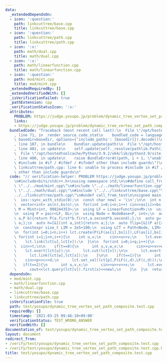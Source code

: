 ```yaml
---
data:
  _extendedDependsOn:
  - icon: ':question:'
    path: linkcuttree/base.cpp
    title: linkcuttree/base.cpp
  - icon: ':question:'
    path: linkcuttree/path.cpp
    title: linkcuttree/path.cpp
  - icon: ':x:'
    path: math/dual.cpp
    title: math/dual.cpp
  - icon: ':x:'
    path: math/linearfunction.cpp
    title: math/linearfunction.cpp
  - icon: ':question:'
    path: mod/mint.cpp
    title: mod/mint.cpp
  _extendedRequiredBy: []
  _extendedVerifiedWith: []
  _isVerificationFailed: true
  _pathExtension: cpp
  _verificationStatusIcon: ':x:'
  attributes:
    PROBLEM: https://judge.yosupo.jp/problem/dynamic_tree_vertex_set_path_composite
    links:
    - https://judge.yosupo.jp/problem/dynamic_tree_vertex_set_path_composite
  bundledCode: "Traceback (most recent call last):\n  File \"/opt/hostedtoolcache/Python/3.9.2/x64/lib/python3.9/site-packages/onlinejudge_verify/documentation/build.py\"\
    , line 71, in _render_source_code_stat\n    bundled_code = language.bundle(stat.path,\
    \ basedir=basedir, options={'include_paths': [basedir]}).decode()\n  File \"/opt/hostedtoolcache/Python/3.9.2/x64/lib/python3.9/site-packages/onlinejudge_verify/languages/cplusplus.py\"\
    , line 187, in bundle\n    bundler.update(path)\n  File \"/opt/hostedtoolcache/Python/3.9.2/x64/lib/python3.9/site-packages/onlinejudge_verify/languages/cplusplus_bundle.py\"\
    , line 401, in update\n    self.update(self._resolve(pathlib.Path(included), included_from=path))\n\
    \  File \"/opt/hostedtoolcache/Python/3.9.2/x64/lib/python3.9/site-packages/onlinejudge_verify/languages/cplusplus_bundle.py\"\
    , line 400, in update\n    raise BundleErrorAt(path, i + 1, \"unable to process\
    \ #include in #if / #ifdef / #ifndef other than include guards\")\nonlinejudge_verify.languages.cplusplus_bundle.BundleErrorAt:\
    \ linkcuttree/path.cpp: line 6: unable to process #include in #if / #ifdef / #ifndef\
    \ other than include guards\n"
  code: "// verification-helper: PROBLEM https://judge.yosupo.jp/problem/dynamic_tree_vertex_set_path_composite\n\
    \n#include<bits/stdc++.h>\nusing namespace std;\n\n#define call_from_test\n#include\
    \ \"../../mod/mint.cpp\"\n#include \"../../math/linearfunction.cpp\"\n#include\
    \ \"../../math/dual.cpp\"\n#include \"../../linkcuttree/base.cpp\"\n#include \"\
    ../../linkcuttree/path.cpp\"\n#undef call_from_test\n\nsigned main(){\n  cin.tie(0);\n\
    \  ios::sync_with_stdio(0);\n  const char newl = '\\n';\n\n  int n,q;\n  cin>>n>>q;\n\
    \  vector<int> as(n),bs(n);\n  for(int i=0;i<n;i++) cin>>as[i]>>bs[i];\n\n  using\
    \ M = Mint<int, 998244353>;\n  using LF = LinearFunction<M>;\n  using DL = Dual<LF>;\n\
    \n  using P = pair<LF, DL>;\n  using Node = NodeBase<P, int>;\n  auto f=[&](P\
    \ a,P b){return P(a.first*b.first,a.second*b.second);};\n  auto g=[&](P a,int){return\
    \ a;};\n  auto h=[&](int a,int){return a;};\n  auto flip=[&](P a){return P(a.second.v,a.first);};\n\
    \n  constexpr size_t LIM = 2e5+100;\n  using LCT = Path<Node, LIM>;\n  LCT lct(f,g,h,flip,0);\n\
    \n  for(int i=0;i<n;i++) lct.create(P(LF(as[i],bs[i]),LF(as[i],bs[i])));\n\n \
    \ for(int i=1;i<n;i++){\n    int u,v;\n    cin>>u>>v;\n    lct.evert(lct[v]);\n\
    \    lct.link(lct[u],lct[v]);\n  }\n\n  for(int i=0;i<q;i++){\n    int t;\n  \
    \  cin>>t;\n\n    if(t==0){\n      int u,v,w,x;\n      cin>>u>>v>>w>>x;\n\n  \
    \    lct.evert(lct[u]);\n      lct.cut(lct[v]);\n\n      lct.evert(lct[x]);\n\
    \      lct.link(lct[w],lct[x]);\n    }\n\n    if(t==1){\n      int p,c,d;\n  \
    \    cin>>p>>c>>d;\n      lct.set_val(lct[p],P(LF(c,d),LF(c,d)));\n    }\n\n \
    \   if(t==2){\n      int u,v,x;\n      cin>>u>>v>>x;\n      lct.evert(lct[u]);\n\
    \      cout<<lct.query(lct[v]).first(x)<<newl;\n    }\n  }\n  return 0;\n}\n"
  dependsOn:
  - mod/mint.cpp
  - math/linearfunction.cpp
  - math/dual.cpp
  - linkcuttree/base.cpp
  - linkcuttree/path.cpp
  isVerificationFile: true
  path: test/yosupo/dynamic_tree_vertex_set_path_composite.test.cpp
  requiredBy: []
  timestamp: '2021-03-25 09:46:10+09:00'
  verificationStatus: TEST_WRONG_ANSWER
  verifiedWith: []
documentation_of: test/yosupo/dynamic_tree_vertex_set_path_composite.test.cpp
layout: document
redirect_from:
- /verify/test/yosupo/dynamic_tree_vertex_set_path_composite.test.cpp
- /verify/test/yosupo/dynamic_tree_vertex_set_path_composite.test.cpp.html
title: test/yosupo/dynamic_tree_vertex_set_path_composite.test.cpp
---
```

